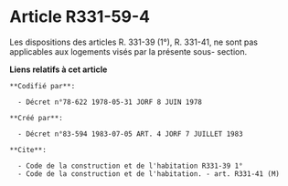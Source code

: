 # Article R331-59-4

Les dispositions des articles R. 331-39 (1°), R. 331-41, ne sont pas applicables aux logements visés par la présente sous-
section.

**Liens relatifs à cet article**

	**Codifié par**:

	  - Décret n°78-622 1978-05-31 JORF 8 JUIN 1978

	**Créé par**:

	  - Décret n°83-594 1983-07-05 ART. 4 JORF 7 JUILLET 1983

	**Cite**:

	  - Code de la construction et de l'habitation R331-39 1°
	  - Code de la construction et de l'habitation. - art. R331-41 (M)
